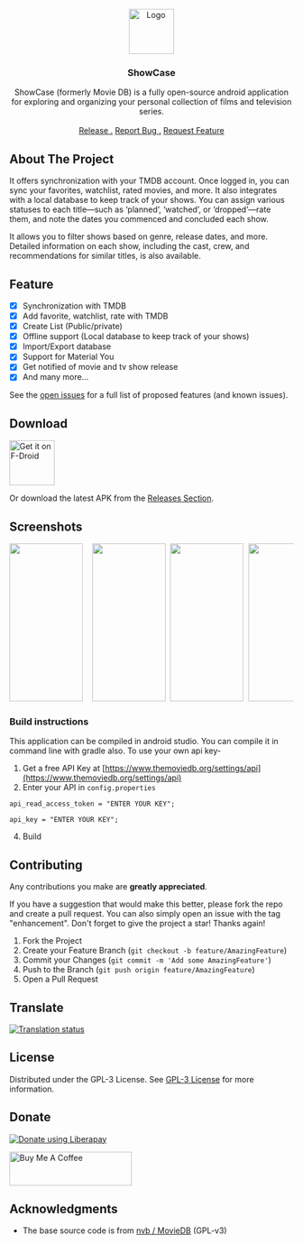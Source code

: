 <br/>
<div align="center">
<a href="https://github.com/WirelessAlien/MovieDb">
<img src="https://github.com/WirelessAlien/MovieDB/blob/master/app/src/main/res/mipmap-xxxhdpi/ic_launcher.png" alt="Logo" width="80" height="80">
</a>
<h3 align="center">ShowCase</h3>
<p align="center">
ShowCase (formerly Movie DB) is a fully open-source android application for exploring and organizing your personal collection of films and television series.

<br/>
<br/>
<a href="https://github.com/WirelessAlien/MovieDB/releases">Release .</a>  
<a href="https://github.com/WirelessAlien/MovieDB/issues">Report Bug .</a>
<a href="https://github.com/WirelessAlien/MovieDB/issues">Request Feature</a>
</p>
</div>

## About The Project

It offers synchronization with your TMDB account. Once logged in, you can sync your favorites, watchlist, rated movies, and more. It also integrates with a local database to keep track of your shows. You can assign various statuses to each title—such as ‘planned’, ‘watched’, or ‘dropped’—rate them, and note the dates you commenced and concluded each show.

It allows you to filter shows based on genre, release dates, and more. Detailed information on each show, including the cast, crew, and recommendations for similar titles, is also available. 

## Feature

- [x] Synchronization with TMDB
- [x] Add favorite, watchlist, rate with TMDB
- [x] Create List (Public/private)
- [x] Offline support (Local database to keep track of your shows)
- [x] Import/Export database
- [x] Support for Material You 
- [x] Get notified of movie and tv show release
- [x] And many more...

See the [open issues](https://github.com/WirelessAlien/MovieDB/issues) for a full list of proposed features (and known issues).

## Download

[<img src="https://fdroid.gitlab.io/artwork/badge/get-it-on.png"
     alt="Get it on F-Droid"
     height="80">](https://f-droid.org/packages/com.wirelessalien.android.moviedb/)

Or download the latest APK from the [Releases Section](https://github.com/WirelessAlien/MovieDB/releases/latest).

## Screenshots

<pre>
<img src="https://github.com/user-attachments/assets/ab547d5e-a1ca-4b72-a80d-4414cf68b38b" width="130" height="280" />  <img src="https://github.com/user-attachments/assets/a30a0917-012f-40af-a882-2f1839a40076" width="130" height="280" /> <img src="https://github.com/user-attachments/assets/79f3a547-e66a-4f5d-bdba-8a1ed807df39" width="130" height="280" /> <img src="https://github.com/user-attachments/assets/1cafa7af-f725-424a-8ee2-58434d5c95fa" width="130" height="280" /> <img src="https://github.com/user-attachments/assets/61d0e36c-47d8-4668-a2ea-cdb7a247fee9" width="130" height="280" /> <img src="https://github.com/user-attachments/assets/6830be73-220b-4b37-9083-5e7de5e07300" width="130" height="280" />
</pre>


### Build instructions

This application can be compiled in android studio.
You can compile it in command line with gradle also.
To use your own api key-
1. Get a free API Key at [https://www.themoviedb.org/settings/api](https://www.themoviedb.org/settings/api)
2. Enter your API in `config.properties`

 ```
api_read_access_token = "ENTER YOUR KEY";
 ```
```
api_key = "ENTER YOUR KEY";
 ```
4. Build

## Contributing

Any contributions you make are **greatly appreciated**.

If you have a suggestion that would make this better, please fork the repo and create a pull request. You can also simply open an issue with the tag "enhancement".
Don't forget to give the project a star! Thanks again!

1. Fork the Project
2. Create your Feature Branch (`git checkout -b feature/AmazingFeature`)
3. Commit your Changes (`git commit -m 'Add some AmazingFeature'`)
4. Push to the Branch (`git push origin feature/AmazingFeature`)
5. Open a Pull Request

## Translate

<a href="https://hosted.weblate.org/engage/showcase/">
<img src="https://hosted.weblate.org/widget/showcase/strings/287x66-white.png" alt="Translation status" />
</a>

## License

Distributed under the GPL-3 License. See [GPL-3 License](https://www.gnu.org/licenses/gpl-3.0.txt) for more information.

## Donate 

<noscript><a href="https://liberapay.com/WirelessAlien/donate"><img alt="Donate using Liberapay" src="https://liberapay.com/assets/widgets/donate.svg"></a></noscript>  

<a href="https://www.buymeacoffee.com/wirelessalien" target="_blank"><img src="https://cdn.buymeacoffee.com/buttons/v2/default-blue.png" alt="Buy Me A Coffee" style="height: 60px !important;width: 217px !important;" ></a>

## Acknowledgments

- The base source code is from [nvb / MovieDB](https://notabug.org/nvb/MovieDB) (GPL-v3)
